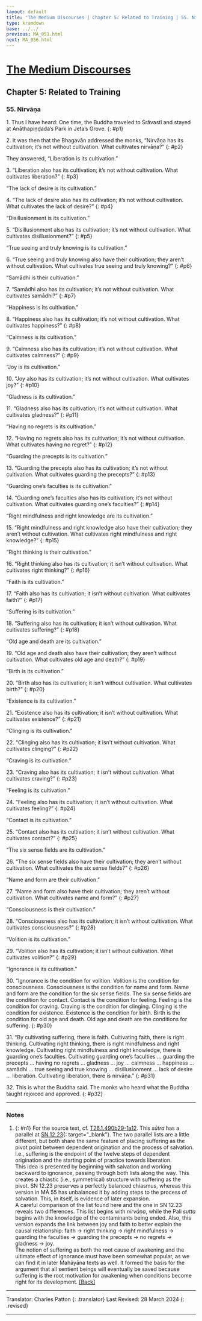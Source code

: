 ```yaml
---
layout: default
title: 'The Medium Discourses | Chapter 5: Related to Training | 55. Nirvāṇa'
type: kramdown
base: ../../
previous: MA_051.html
next: MA_056.html
---
```


# [The Medium Discourses](index.html)
## Chapter 5: Related to Training
### 55. Nirvāṇa

1\. Thus I have heard: One time, the Buddha traveled to Śrāvastī and stayed at Anāthapiṇḍada’s Park in Jeta’s Grove.
{: #p1}

2\. It was then that the Bhagavān addressed the monks, “Nirvāṇa has its cultivation; it’s not without cultivation. What cultivates nirvāṇa?”
{: #p2}

They answered, “Liberation is its cultivation.”

3\. “Liberation also has its cultivation; it’s not without cultivation. What cultivates liberation?”
{: #p3}

“The lack of desire is its cultivation.”

4\. “The lack of desire also has its cultivation; it’s not without cultivation. What cultivates the lack of desire?”
{: #p4}

“Disillusionment is its cultivation.”

5\. “Disillusionment also has its cultivation; it’s not without cultivation. What cultivates disillusionment?”
{: #p5}

“True seeing and truly knowing is its cultivation.”

6\. “True seeing and truly knowing also have their cultivation; they aren’t without cultivation. What cultivates true seeing and truly knowing?”
{: #p6}

“Samādhi is their cultivation.”

7\. “Samādhi also has its cultivation; it’s not without cultivation. What cultivates samādhi?”
{: #p7}

“Happiness is its cultivation.”

8\. “Happiness also has its cultivation; it’s not without cultivation. What cultivates happiness?”
{: #p8}

“Calmness is its cultivation.”

9\. “Calmness also has its cultivation; it’s not without cultivation. What cultivates calmness?”
{: #p9}

“Joy is its cultivation.”

10\. “Joy also has its cultivation; it’s not without cultivation. What cultivates joy?”
{: #p10}

“Gladness is its cultivation.”

11\. “Gladness also has its cultivation; it’s not without cultivation. What cultivates gladness?”
{: #p11}

“Having no regrets is its cultivation.”

12\. “Having no regrets also has its cultivation; it’s not without cultivation. What cultivates having no regret?”
{: #p12}

“Guarding the precepts is its cultivation.”

13\. “Guarding the precepts also has its cultivation; it’s not without cultivation. What cultivates guarding the precepts?”
{: #p13}

“Guarding one’s faculties is its cultivation.”

14\. “Guarding one’s faculties also has its cultivation; it’s not without cultivation. What cultivates guarding one’s faculties?”
{: #p14}

“Right mindfulness and right knowledge are its cultivation.”

15\. “Right mindfulness and right knowledge also have their cultivation; they aren’t without cultivation. What cultivates right mindfulness and right knowledge?”
{: #p15}

“Right thinking is their cultivation.”

16\. “Right thinking also has its cultivation; it isn’t without cultivation. What cultivates right thinking?”
{: #p16}

“Faith is its cultivation.”

17\. “Faith also has its cultivation; it isn’t without cultivation. What cultivates faith?”
{: #p17}

“Suffering is its cultivation.”

18\. “Suffering also has its cultivation; it isn’t without cultivation. What cultivates suffering?”
{: #p18}

“Old age and death are its cultivation.”

19\. “Old age and death also have their cultivation; they aren’t without cultivation. What cultivates old age and death?”
{: #p19}

“Birth is its cultivation.”

20\. “Birth also has its cultivation; it isn’t without cultivation. What cultivates birth?”
{: #p20}

“Existence is its cultivation.”

21\. “Existence also has its cultivation; it isn’t without cultivation. What cultivates existence?”
{: #p21}

“Clinging is its cultivation.”

22\. “Clinging also has its cultivation; it isn’t without cultivation. What cultivates clinging?”
{: #p22}

“Craving is its cultivation.”

23\. “Craving also has its cultivation; it isn’t without cultivation. What cultivates craving?”
{: #p23}

“Feeling is its cultivation.”

24\. “Feeling also has its cultivation; it isn’t without cultivation. What cultivates feeling?”
{: #p24}

“Contact is its cultivation.”

25\. “Contact also has its cultivation; it isn’t without cultivation. What cultivates contact?”
{: #p25}

“The six sense fields are its cultivation.”

26\. “The six sense fields also have their cultivation; they aren’t without cultivation. What cultivates the six sense fields?”
{: #p26}

“Name and form are their cultivation.”

27\. “Name and form also have their cultivation; they aren’t without cultivation. What cultivates name and form?”
{: #p27}

“Consciousness is their cultivation.”

28\. “Consciousness also has its cultivation; it isn’t without cultivation. What cultivates consciousness?”
{: #p28}

“Volition is its cultivation.”

29\. “Volition also has its cultivation; it isn’t without cultivation. What cultivates volition?”
{: #p29}

“Ignorance is its cultivation.”

30\. “Ignorance is the condition for volition. Volition is the condition for consciousness. Consciousness is the condition for name and form. Name and form are the condition for the six sense fields. The six sense fields are the condition for contact. Contact is the condition for feeling. Feeling is the condition for craving. Craving is the condition for clinging. Clinging is the condition for existence. Existence is the condition for birth. Birth is the condition for old age and death. Old age and death are the conditions for suffering.
{: #p30}

31\. “By cultivating suffering, there is faith. Cultivating faith, there is right thinking. Cultivating right thinking, there is right mindfulness and right knowledge. Cultivating right mindfulness and right knowledge, there is guarding one’s faculties. Cultivating guarding one’s faculties … guarding the precepts … having no regrets … gladness … joy … calmness … happiness … samādhi … true seeing and true knowing … disillusionment … lack of desire … liberation. Cultivating liberation, there is nirvāṇa.”
{: #p31}

32\. This is what the Buddha said. The monks who heard what the Buddha taught rejoiced and approved.
{: #p32}

---

### Notes

1. {: #n1} For the source text, cf. <a href="https://cbetaonline.dila.edu.tw/zh/T01n0026_p0490b29" target="_blank">T26.1.490b29-1a12</a>. This <em>sūtra</em> has a parallel at [SN 12.23](https://suttacentral.net/sn12.23){: target="_blank"}. The two parallel lists are a little different, but both share the same feature of placing suffering as the pivot point between dependent origination and the process of salvation. I.e., suffering is the endpoint of the twelve steps of dependent origination and the starting point of practice towards liberation.<br/>
This idea is presented by beginning with salvation and working backward to ignorance, passing through both lists along the way. This creates a chiastic (i.e., symmetrical) structure with suffering as the pivot. SN 12.23 preserves a perfectly balanced chiasmus, whereas this version in MĀ 55 has unbalanced it by adding steps to the process of salvation. This, in itself, is evidence of later expansion.<br/>
A careful comparison of the list found here and the one in SN 12.23 reveals two differences. This list begins with <em>nirvāṇa</em>, while the Pali <em>sutta</em> begins with the knowledge of the contaminants being ended. Also, this version expands the link between joy and faith to better explain the causal relationship: faith -> right thinking -> right mindfulness -> guarding the faculties -> guarding the precepts -> no regrets -> gladness -> joy.<br/>
The notion of suffering as both the root cause of awakening and the ultimate effect of ignorance must have been somewhat popular, as we can find it in later Mahāyāna texts as well. It formed the basis for the argument that all sentient beings will eventually be saved because suffering is the root motivation for awakening when conditions become right for its development. [\[Back\]](#ref1)

---

Translator: Charles Patton
{: .translator}
Last Revised: 28 March 2024
{: .revised}

---
